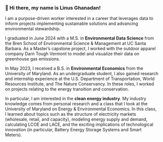 ### 👋 Hi there, my name is Linus Ghanadan!

I am a purpose-driven worker interested in a career that leverages data to inform projects implementing sustainable solutions and advancing environmental stewardship.

I graduated in June 2024 with a M.S. in **Environmental Data Science** from the Bren School of Environmental Science & Management at UC Santa Barbara. As a Master’s capstone project, I worked with the outdoor apparel company Darn Tough Vermont to model and visualize their data on greenhouse gas emissions.

In May 2023, I received a B.S. in **Environmental Economics** from the University of Maryland. As an undergraduate student, I also gained research and internship experience at the U.S. Department of Transportation, World Resources Institute, and The Nature Conservancy. In these roles, I worked on projects relating to the energy transition and conservation.

In particular, I am interested in the **clean energy industry**. My industry knowledge comes from personal research and a class that I took at the University of Maryland on Energy & Environmental Economics. In this class, I learned about topics such as the structure of electricity markets (wholesale, retail, and capacity), modeling energy supply and demand, calculating LCOE and LACE, and the exciting implications of technological innovation (in particular, Battery Energy Storage Systems and Smart Meters).

<!--
**linusghanadan/linusghanadan** is a ✨ _special_ ✨ repository because its `README.md` (this file) appears on your GitHub profile.

Here are some ideas to get you started:

- 🔭 I’m currently working on ...
- 🌱 I’m currently learning ...
- 👯 I’m looking to collaborate on ...
- 🤔 I’m looking for help with ...
- 💬 Ask me about ...
- 📫 How to reach me: ...
- 😄 Pronouns: ...
- ⚡ Fun fact: ...
-->

